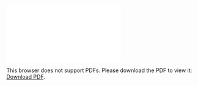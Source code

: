 <object data="christ-in-song/CIS1908pdfs/486.pdf" type="application/pdf" width="100%" height="1024px">
    <embed src="christ-in-song/CIS1908pdfs/486.pdf">
        <p>This browser does not support PDFs. Please download the PDF to view it: <a href="christ-in-song/CIS1908pdfs/486.pdf">Download PDF</a>.</p>
    </embed>
</object>

